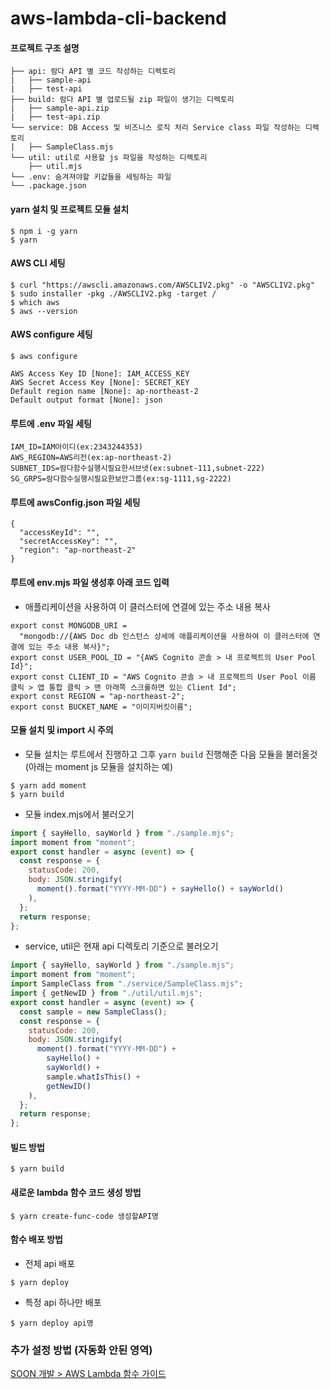 # aws-lambda-cli-backend

#### 프로젝트 구조 설명

```
├── api: 람다 API 별 코드 작성하는 디렉토리
|   ├── sample-api
|   ├── test-api
├── build: 람다 API 별 업로드될 zip 파일이 생기는 디렉토리
|   ├── sample-api.zip
|   ├── test-api.zip
└── service: DB Access 및 비즈니스 로직 처리 Service class 파일 작성하는 디렉토리
|   ├── SampleClass.mjs
└── util: util로 사용할 js 파일을 작성하는 디렉토리
    ├── util.mjs
└── .env: 숨겨져야할 키값들을 세팅하는 파일
└── .package.json
```

#### yarn 설치 및 프로젝트 모듈 설치

```
$ npm i -g yarn
$ yarn
```

#### AWS CLI 세팅

```
$ curl "https://awscli.amazonaws.com/AWSCLIV2.pkg" -o "AWSCLIV2.pkg"
$ sudo installer -pkg ./AWSCLIV2.pkg -target /
$ which aws
$ aws --version
```

#### AWS configure 세팅

```
$ aws configure

AWS Access Key ID [None]: IAM_ACCESS_KEY
AWS Secret Access Key [None]: SECRET_KEY
Default region name [None]: ap-northeast-2
Default output format [None]: json
```

#### **루트에 .env 파일 세팅**

```
IAM_ID=IAM아이디(ex:2343244353)
AWS_REGION=AWS리전(ex:ap-northeast-2)
SUBNET_IDS=람다함수실행시필요한서브넷(ex:subnet-111,subnet-222)
SG_GRPS=람다함수실행시필요한보안그룹(ex:sg-1111,sg-2222)
```

#### **루트에 awsConfig.json 파일 세팅**

```
{
  "accessKeyId": "",
  "secretAccessKey": "",
  "region": "ap-northeast-2"
}

```

#### **루트에 env.mjs 파일 생성후 아래 코드 입력**

- 애플리케이션을 사용하여 이 클러스터에 연결에 있는 주소 내용 복사

```
export const MONGODB_URI =
  "mongodb://{AWS Doc db 인스턴스 상세에 애플리케이션을 사용하여 이 클러스터에 연결에 있는 주소 내용 복사}";
export const USER_POOL_ID = "{AWS Cognito 콘솔 > 내 프로젝트의 User Pool Id}";
export const CLIENT_ID = "AWS Cognito 콘솔 > 내 프로젝트의 User Pool 이름 클릭 > 앱 통합 클릭 > 맨 아래쪽 스크롤하면 있는 Client Id";
export const REGION = "ap-northeast-2";
export const BUCKET_NAME = "이미지버킷이름";
```

#### 모듈 설치 및 import 시 주의

- 모듈 설치는 루트에서 진행하고 그후 `yarn build` 진행해준 다음 모듈을 불러올것(아래는 moment js 모듈을 설치하는 예)

```
$ yarn add moment
$ yarn build
```

- 모듈 index.mjs에서 불러오기

```js
import { sayHello, sayWorld } from "./sample.mjs";
import moment from "moment";
export const handler = async (event) => {
  const response = {
    statusCode: 200,
    body: JSON.stringify(
      moment().format("YYYY-MM-DD") + sayHello() + sayWorld()
    ),
  };
  return response;
};
```

- service, util은 현재 api 디렉토리 기준으로 불러오기

```js
import { sayHello, sayWorld } from "./sample.mjs";
import moment from "moment";
import SampleClass from "./service/SampleClass.mjs";
import { getNewID } from "./util/util.mjs";
export const handler = async (event) => {
  const sample = new SampleClass();
  const response = {
    statusCode: 200,
    body: JSON.stringify(
      moment().format("YYYY-MM-DD") +
        sayHello() +
        sayWorld() +
        sample.whatIsThis() +
        getNewID()
    ),
  };
  return response;
};
```

#### 빌드 방법

```
$ yarn build
```

#### 새로운 lambda 함수 코드 생성 방법

```
$ yarn create-func-code 생성할API명
```

#### 함수 배포 방법

- 전체 api 배포

```
$ yarn deploy
```

- 특정 api 하나만 배포

```
$ yarn deploy api명
```

### 추가 설정 방법 (자동화 안된 영역)

[SOON 개발 > AWS Lambda 함수 가이드](https://kmongteam.atlassian.net/wiki/spaces/DDBB/pages/2845114885/SOON+AWS+Lambda)
